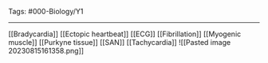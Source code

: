 Tags: #000-Biology/Y1

---
[[Bradycardia]]
[[Ectopic heartbeat]]
[[ECG]]
[[Fibrillation]]
[[Myogenic muscle]]
[[Purkyne tissue]]
[[SAN]]
[[Tachycardia]]
![[Pasted image 20230815161358.png]]